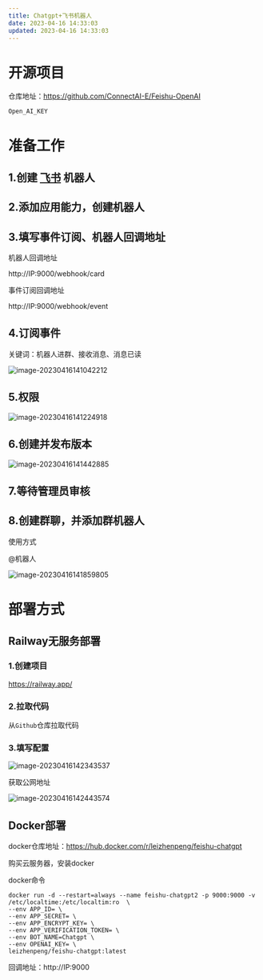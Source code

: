 ```yaml
---
title: Chatgpt+飞书机器人
date: 2023-04-16 14:33:03
updated: 2023-04-16 14:33:03
---
```



# 开源项目

仓库地址：https://github.com/ConnectAI-E/Feishu-OpenAI

`Open_AI_KEY`

# 准备工作

## 1.创建 [飞书](https://open.feishu.cn/) 机器人

## 2.添加应用能力，创建机器人

## 3.填写事件订阅、机器人回调地址

机器人回调地址

http://IP:9000/webhook/card

事件订阅回调地址

http://IP:9000/webhook/event

## 4.订阅事件

关键词：机器人进群、接收消息、消息已读

![image-20230416141042212](http://cxy-csx.top/image-20230416141042212.png)

## 5.权限

![image-20230416141224918](http://cxy-csx.top/image-20230416141224918.png)

## 6.创建并发布版本

![image-20230416141442885](http://cxy-csx.top/image-20230416141442885.png)

## 7.等待管理员审核

## 8.创建群聊，并添加群机器人

使用方式

@机器人

![image-20230416141859805](http://cxy-csx.top/image-20230416141859805.png)

# 部署方式

## Railway无服务部署

### 1.创建项目

https://railway.app/

### 2.拉取代码

从`Github`仓库拉取代码

### 3.填写配置

![image-20230416142343537](http://cxy-csx.top/image-20230416142343537.png)

获取公网地址

![image-20230416142443574](http://cxy-csx.top/image-20230416142443574.png)

## Docker部署

docker仓库地址：https://hub.docker.com/r/leizhenpeng/feishu-chatgpt

购买云服务器，安装docker

docker命令

```
docker run -d --restart=always --name feishu-chatgpt2 -p 9000:9000 -v /etc/localtime:/etc/localtim:ro  \
--env APP_ID= \
--env APP_SECRET= \
--env APP_ENCRYPT_KEY= \
--env APP_VERIFICATION_TOKEN= \
--env BOT_NAME=Chatgpt \
--env OPENAI_KEY= \
leizhenpeng/feishu-chatgpt:latest
```

回调地址：http://IP:9000

